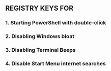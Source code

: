 ## REGISTRY KEYS FOR

### 1. Starting PowerShell with double-click
### 2. Disabling Windows bloat
### 3. Disabling Terminal Beeps
### 4. Disable Start Menu internet searches